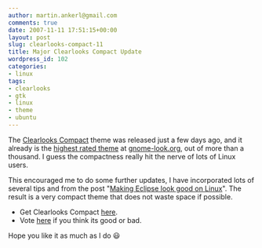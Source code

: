 ```yaml
---
author: martin.ankerl@gmail.com
comments: true
date: 2007-11-11 17:51:15+00:00
layout: post
slug: clearlooks-compact-11
title: Major Clearlooks Compact Update
wordpress_id: 102
categories:
- linux
tags:
- clearlooks
- gtk
- linux
- theme
- ubuntu
---
```


The [Clearlooks Compact](/2007/11/04/clearlooks-compact-gnome-theme/) theme was released just a few days ago, and it already is the [highest rated theme](http://www.gnome-look.org/index.php?xcontentmode=100) at [gnome-look.org](http://gnome-look.org/), out of more than a thousand. I guess the compactness really hit the nerve of lots of Linux users.

This encouraged me to do some further updates, I have incorporated lots of several tips and from the post "[Making Eclipse look good on Linux](http://blog.xam.dk/archives/81-Making-Eclipse-look-good-on-Linux.html)". The result is a very compact theme that does not waste space if possible.


* Get Clearlooks Compact [here](/2007/11/04/clearlooks-compact-gnome-theme/).
* Vote [here](http://www.gnome-look.org/content/show.php/Clearlooks+Compact?content=69357) if you think its good or bad.

Hope you like it as much as I do :smiley: